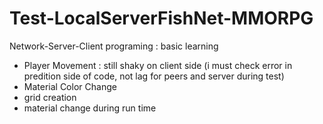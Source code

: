 # Test-LocalServerFishNet-MMORPG
 Network-Server-Client programing : basic learning 
- Player Movement : still shaky on client side (i must check error in predition side of code, not lag for peers and server during test)
- Material Color Change
- grid creation
- material change during run time
